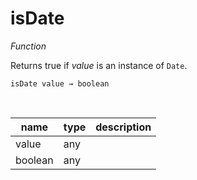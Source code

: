 # isDate

_Function_

Returns true if _value_ is an instance of `Date`.

<pre><code>isDate value &rarr; boolean</code></pre>
<br>

| name | type | description |
|------|------|-------------|
|value|any||
|boolean|any||


